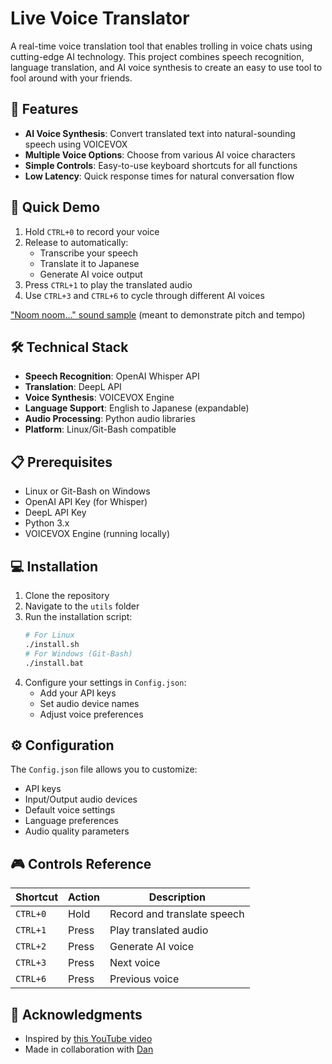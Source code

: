 # Live Voice Translator

A real-time voice translation tool that enables trolling in voice chats using cutting-edge AI technology. This project combines speech recognition, language translation, and AI voice synthesis to create an easy to use tool to fool around with your friends.

## 🌟 Features

- **AI Voice Synthesis**: Convert translated text into natural-sounding speech using VOICEVOX
- **Multiple Voice Options**: Choose from various AI voice characters
- **Simple Controls**: Easy-to-use keyboard shortcuts for all functions
- **Low Latency**: Quick response times for natural conversation flow

## 🚀 Quick Demo

1. Hold `CTRL+0` to record your voice
2. Release to automatically:
   - Transcribe your speech
   - Translate it to Japanese
   - Generate AI voice output
3. Press `CTRL+1` to play the translated audio
4. Use `CTRL+3` and `CTRL+6` to cycle through different AI voices

["Noom noom..." sound sample](https://github.com/Hexxy-Dev/Old_Code/assets/159670889/eb735d33-0f58-49e1-b9fc-72e8b780b19f) (meant to demonstrate pitch and tempo)

## 🛠️ Technical Stack

- **Speech Recognition**: OpenAI Whisper API
- **Translation**: DeepL API
- **Voice Synthesis**: VOICEVOX Engine
- **Language Support**: English to Japanese (expandable)
- **Audio Processing**: Python audio libraries
- **Platform**: Linux/Git-Bash compatible

## 📋 Prerequisites

- Linux or Git-Bash on Windows
- OpenAI API Key (for Whisper)
- DeepL API Key
- Python 3.x
- VOICEVOX Engine (running locally)

## 💻 Installation

1. Clone the repository
2. Navigate to the `utils` folder
3. Run the installation script:
   ```bash
   # For Linux
   ./install.sh
   # For Windows (Git-Bash)
   ./install.bat
   ```
4. Configure your settings in `Config.json`:
   - Add your API keys
   - Set audio device names
   - Adjust voice preferences

## ⚙️ Configuration

The `Config.json` file allows you to customize:
- API keys
- Input/Output audio devices
- Default voice settings
- Language preferences
- Audio quality parameters

## 🎮 Controls Reference

| Shortcut | Action | Description |
|----------|--------|-------------|
| `CTRL+0` | Hold | Record and translate speech |
| `CTRL+1` | Press | Play translated audio |
| `CTRL+2` | Press | Generate AI voice |
| `CTRL+3` | Press | Next voice |
| `CTRL+6` | Press | Previous voice |

## 🙏 Acknowledgments

- Inspired by [this YouTube video](https://www.youtube.com/watch?v=UY7sRB60wZ4)
- Made in collaboration with [Dan](https://github.com/danDrilea)
